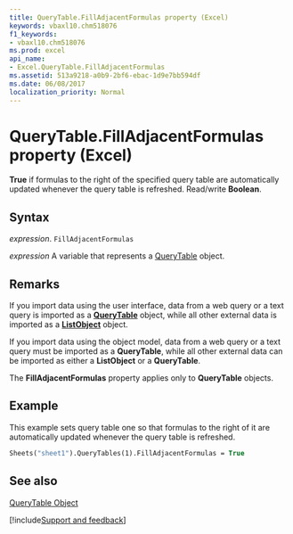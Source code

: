 ```yaml
---
title: QueryTable.FillAdjacentFormulas property (Excel)
keywords: vbaxl10.chm518076
f1_keywords:
- vbaxl10.chm518076
ms.prod: excel
api_name:
- Excel.QueryTable.FillAdjacentFormulas
ms.assetid: 513a9218-a0b9-2bf6-ebac-1d9e7bb594df
ms.date: 06/08/2017
localization_priority: Normal
---
```



# QueryTable.FillAdjacentFormulas property (Excel)

 **True** if formulas to the right of the specified query table are automatically updated whenever the query table is refreshed. Read/write **Boolean**.


## Syntax

_expression_. `FillAdjacentFormulas`

_expression_ A variable that represents a [QueryTable](Excel.QueryTable.md) object.


## Remarks

If you import data using the user interface, data from a web query or a text query is imported as a  **[QueryTable](Excel.QueryTable.md)** object, while all other external data is imported as a **[ListObject](Excel.ListObject.md)** object.

If you import data using the object model, data from a web query or a text query must be imported as a  **QueryTable**, while all other external data can be imported as either a **ListObject** or a **QueryTable**.

The  **FillAdjacentFormulas** property applies only to **QueryTable** objects.


## Example

This example sets query table one so that formulas to the right of it are automatically updated whenever the query table is refreshed.


```vb
Sheets("sheet1").QueryTables(1).FillAdjacentFormulas = True
```


## See also


[QueryTable Object](Excel.QueryTable.md)

[!include[Support and feedback](~/includes/feedback-boilerplate.md)]